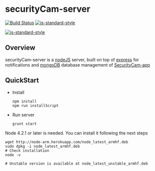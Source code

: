 # securityCam-server

[![Build Status](https://travis-ci.org/rackdon/securityCam-server.svg?branch=master)](https://travis-ci.org/rackdon/securityCam-server)
[![js-standard-style](https://img.shields.io/badge/code%20style-standard-brightgreen.svg)](http://standardjs.com/)


[![js-standard-style](https://cdn.rawgit.com/feross/standard/master/badge.svg)](https://github.com/feross/standard)

## Overview

securityCam-server is a [nodeJS](https://nodejs.org/api/) server, built on top  of [express](http://expressjs.com/) for notifications and [mongoDB](https://www.mongodb.com/) database management of [SecurityCam-app](https://github.com/rackdon/securityCam-app)


## QuickStart


- Install

  ```
  npm install
  npm run installScript
  ```

- Run server

  ```
  grunt start
  ```


Node 4.2.1 or later is needed. You can install it following the next steps

  ```
  wget http://node-arm.herokuapp.com/node_latest_armhf.deb
  sudo dpkg -i node_latest_armhf.deb
  # Check installation
  node -v

  # Unstable version is available at node_latest_unstable_armhf.deb
  ```
